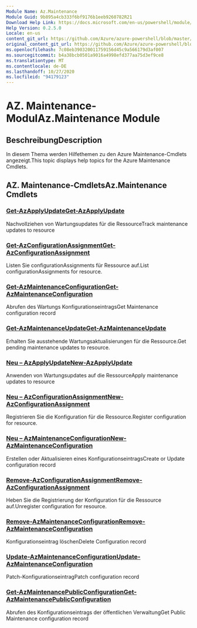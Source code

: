 ```yaml
---
Module Name: Az.Maintenance
Module Guid: 9b895a4cb333f6bf9176b1eeb9260782R21
Download Help Link: https://docs.microsoft.com/en-us/powershell/module/az.maintenance
Help Version: 0.2.5.0
Locale: en-us
content_git_url: https://github.com/Azure/azure-powershell/blob/master/src/Maintenance/Maintenance/help/Az.Maintenance.md
original_content_git_url: https://github.com/Azure/azure-powershell/blob/master/src/Maintenance/Maintenance/help/Az.Maintenance.md
ms.openlocfilehash: 7c08eb390320011759156d45c9a566179d3af007
ms.sourcegitcommit: b4a38bcb0501a9016a4998efd377aa75d3ef9ce8
ms.translationtype: MT
ms.contentlocale: de-DE
ms.lasthandoff: 10/27/2020
ms.locfileid: "94179123"
---
```

# <span data-ttu-id="b1d63-101">AZ. Maintenance-Modul</span><span class="sxs-lookup"><span data-stu-id="b1d63-101">Az.Maintenance Module</span></span>
## <span data-ttu-id="b1d63-102">Beschreibung</span><span class="sxs-lookup"><span data-stu-id="b1d63-102">Description</span></span>
<span data-ttu-id="b1d63-103">In diesem Thema werden Hilfethemen zu den Azure Maintenance-Cmdlets angezeigt.</span><span class="sxs-lookup"><span data-stu-id="b1d63-103">This topic displays help topics for the Azure Maintenance Cmdlets.</span></span>

## <span data-ttu-id="b1d63-104">AZ. Maintenance-Cmdlets</span><span class="sxs-lookup"><span data-stu-id="b1d63-104">Az.Maintenance Cmdlets</span></span>
### [<span data-ttu-id="b1d63-105">Get-AzApplyUpdate</span><span class="sxs-lookup"><span data-stu-id="b1d63-105">Get-AzApplyUpdate</span></span>](Get-AzApplyUpdate.md)
<span data-ttu-id="b1d63-106">Nachvollziehen von Wartungsupdates für die Ressource</span><span class="sxs-lookup"><span data-stu-id="b1d63-106">Track maintenance updates to resource</span></span>

### [<span data-ttu-id="b1d63-107">Get-AzConfigurationAssignment</span><span class="sxs-lookup"><span data-stu-id="b1d63-107">Get-AzConfigurationAssignment</span></span>](Get-AzConfigurationAssignment.md)
<span data-ttu-id="b1d63-108">Listen Sie configurationAssignments für Ressource auf.</span><span class="sxs-lookup"><span data-stu-id="b1d63-108">List configurationAssignments for resource.</span></span>

### [<span data-ttu-id="b1d63-109">Get-AzMaintenanceConfiguration</span><span class="sxs-lookup"><span data-stu-id="b1d63-109">Get-AzMaintenanceConfiguration</span></span>](Get-AzMaintenanceConfiguration.md)
<span data-ttu-id="b1d63-110">Abrufen des Wartungs Konfigurationseintrags</span><span class="sxs-lookup"><span data-stu-id="b1d63-110">Get Maintenance configuration record</span></span>

### [<span data-ttu-id="b1d63-111">Get-AzMaintenanceUpdate</span><span class="sxs-lookup"><span data-stu-id="b1d63-111">Get-AzMaintenanceUpdate</span></span>](Get-AzMaintenanceUpdate.md)
<span data-ttu-id="b1d63-112">Erhalten Sie ausstehende Wartungsaktualisierungen für die Ressource.</span><span class="sxs-lookup"><span data-stu-id="b1d63-112">Get pending maintenance updates to resource.</span></span>

### [<span data-ttu-id="b1d63-113">Neu – AzApplyUpdate</span><span class="sxs-lookup"><span data-stu-id="b1d63-113">New-AzApplyUpdate</span></span>](New-AzApplyUpdate.md)
<span data-ttu-id="b1d63-114">Anwenden von Wartungsupdates auf die Ressource</span><span class="sxs-lookup"><span data-stu-id="b1d63-114">Apply maintenance updates to resource</span></span>

### [<span data-ttu-id="b1d63-115">Neu – AzConfigurationAssignment</span><span class="sxs-lookup"><span data-stu-id="b1d63-115">New-AzConfigurationAssignment</span></span>](New-AzConfigurationAssignment.md)
<span data-ttu-id="b1d63-116">Registrieren Sie die Konfiguration für die Ressource.</span><span class="sxs-lookup"><span data-stu-id="b1d63-116">Register configuration for resource.</span></span>

### [<span data-ttu-id="b1d63-117">Neu – AzMaintenanceConfiguration</span><span class="sxs-lookup"><span data-stu-id="b1d63-117">New-AzMaintenanceConfiguration</span></span>](New-AzMaintenanceConfiguration.md)
<span data-ttu-id="b1d63-118">Erstellen oder Aktualisieren eines Konfigurationseintrags</span><span class="sxs-lookup"><span data-stu-id="b1d63-118">Create or Update configuration record</span></span>

### [<span data-ttu-id="b1d63-119">Remove-AzConfigurationAssignment</span><span class="sxs-lookup"><span data-stu-id="b1d63-119">Remove-AzConfigurationAssignment</span></span>](Remove-AzConfigurationAssignment.md)
<span data-ttu-id="b1d63-120">Heben Sie die Registrierung der Konfiguration für die Ressource auf.</span><span class="sxs-lookup"><span data-stu-id="b1d63-120">Unregister configuration for resource.</span></span>

### [<span data-ttu-id="b1d63-121">Remove-AzMaintenanceConfiguration</span><span class="sxs-lookup"><span data-stu-id="b1d63-121">Remove-AzMaintenanceConfiguration</span></span>](Remove-AzMaintenanceConfiguration.md)
<span data-ttu-id="b1d63-122">Konfigurationseintrag löschen</span><span class="sxs-lookup"><span data-stu-id="b1d63-122">Delete Configuration record</span></span>

### [<span data-ttu-id="b1d63-123">Update-AzMaintenanceConfiguration</span><span class="sxs-lookup"><span data-stu-id="b1d63-123">Update-AzMaintenanceConfiguration</span></span>](Update-AzMaintenanceConfiguration.md)
<span data-ttu-id="b1d63-124">Patch-Konfigurationseintrag</span><span class="sxs-lookup"><span data-stu-id="b1d63-124">Patch configuration record</span></span>

### [<span data-ttu-id="b1d63-125">Get-AzMaintenancePublicConfiguration</span><span class="sxs-lookup"><span data-stu-id="b1d63-125">Get-AzMaintenancePublicConfiguration</span></span>](Get-AzMaintenancePublicConfiguration.md)
<span data-ttu-id="b1d63-126">Abrufen des Konfigurationseintrags der öffentlichen Verwaltung</span><span class="sxs-lookup"><span data-stu-id="b1d63-126">Get Public Maintenance configuration record</span></span>

